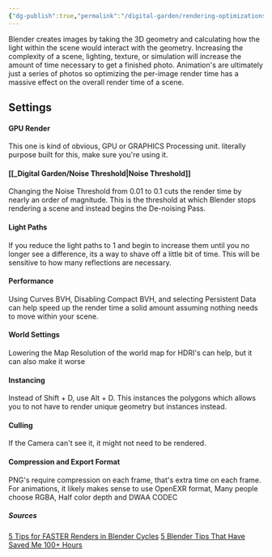 ```yaml
---
{"dg-publish":true,"permalink":"/digital-garden/rendering-optimizations/","noteIcon":"1","created":"2025-04-09T16:56:13.195-04:00","updated":"2025-04-09T17:57:14.158-04:00"}
---
```


Blender creates images by taking the 3D geometry and calculating how the light within the scene would interact with the geometry.  Increasing the complexity of a scene, lighting, texture, or simulation will increase the amount of time necessary to get a finished photo.  Animation's are ultimately just a series of photos so optimizing the per-image render time has a massive effect on the overall render time of a scene. 

## Settings
#### GPU Render
This one is kind of obvious, GPU or GRAPHICS Processing unit. literally purpose built for this, make sure you're using it. 
#### [[_Digital Garden/Noise Threshold\|Noise Threshold]]

Changing the Noise Threshold from 0.01 to 0.1 cuts the render time by nearly an order of magnitude.  This is the threshold at which Blender stops rendering a scene and instead begins the De-noising Pass.
#### Light Paths
If you reduce the light paths to 1 and begin to increase them until you no longer see a difference, its a way to shave off a little bit of time.  This will be sensitive to how many reflections are necessary. 
#### Performance 
Using Curves BVH, Disabling Compact BVH, and selecting Persistent Data can help speed up the render time a solid amount assuming nothing needs to move within your scene. 
#### World Settings
Lowering the Map Resolution of the world map for HDRI's can help, but it can also make it worse
#### Instancing
Instead of Shift + D, use Alt + D.  This instances the polygons which allows you to not have to render unique geometry but instances instead. 
#### Culling
If the Camera can't see it, it might not need to be rendered. 

#### Compression and Export Format
PNG's require compression on each frame, that's extra time on each frame. For animations, it likely makes sense to use OpenEXR format, Many people choose RGBA, Half color depth and DWAA CODEC 
##### Sources 
[5 Tips for FASTER Renders in Blender Cycles](https://youtu.be/VEdd9CynwQU?si=AzM_bFprjt2noQ9Q)
[5 Blender Tips That Have Saved Me 100+ Hours](https://youtu.be/VoHZ8lemEtk?si=vIY7I9wQGyA3QU5w)